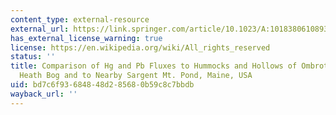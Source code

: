 ```yaml
---
content_type: external-resource
external_url: https://link.springer.com/article/10.1023/A:1018380610893
has_external_license_warning: true
license: https://en.wikipedia.org/wiki/All_rights_reserved
status: ''
title: Comparison of Hg and Pb Fluxes to Hummocks and Hollows of Ombrotrophic Big
  Heath Bog and to Nearby Sargent Mt. Pond, Maine, USA
uid: bd7c6f93-6848-48d2-8568-0b59c8c7bbdb
wayback_url: ''
---
```

